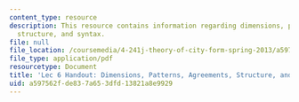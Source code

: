 ```yaml
---
content_type: resource
description: This resource contains information regarding dimensions, patterns, agreements,
  structure, and syntax.
file: null
file_location: /coursemedia/4-241j-theory-of-city-form-spring-2013/a597562fde837a653dfd13821a8e9929_MIT4_241JS13_handout6.pdf
file_type: application/pdf
resourcetype: Document
title: 'Lec 6 Handout: Dimensions, Patterns, Agreements, Structure, and Syntax'
uid: a597562f-de83-7a65-3dfd-13821a8e9929
---
```

